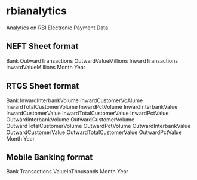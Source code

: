 # rbianalytics
Analytics on RBI Electronic Payment Data

## NEFT Sheet format
Bank	OutwardTransactions	OutwardValueMillions	InwardTransactions	InwardValueMillions	Month	Year

## RTGS Sheet format
Bank	InwardInterbankVolume	InwardCustomerVoAlume	InwardTotalCustomerVolume	InwardPctVolume	InwardInterbankValue	InwardCustomerValue	InwardTotalCustomerValue	InwardPctValue	OutwardInterbankVolume	OutwardCustomerVolume	OutwardTotalCustomerVolume	OutwardPctVolume	OutwardInterbankValue	OutwardCustomerValue	OutwardTotalCustomerValue	OutwardPctValue	Month	Year

## Mobile Banking format
Bank	Transactions	ValueInThousands	Month	Year
